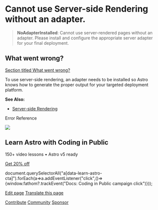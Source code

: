 Cannot use Server-side Rendering without an adapter.
====================================================

> **NoAdapterInstalled**: Cannot use server-rendered pages without an adapter. Please install and configure the appropriate server adapter for your final deployment.

What went wrong?
----------------

[Section titled What went wrong?](#what-went-wrong)

To use server-side rendering, an adapter needs to be installed so Astro knows how to generate the proper output for your targeted deployment platform.

**See Also:**

*   [Server-side Rendering](/en/guides/on-demand-rendering/)

Error Reference

![](/_astro/CodingInPublic.DpaYu7Qd_5sx41.webp)

Learn Astro with **Coding in Public**
-------------------------------------

150+ video lessons • Astro v5 ready

[Get 20% off](https://learnastro.dev?code=ASTRO_PROMO)

document.querySelectorAll("a\[data-learn-astro-cta\]").forEach(a=>a.addEventListener("click",()=>{window.fathom?.trackEvent("Docs: Coding in Public campaign click")}));

[Edit page](https://github.com/withastro/astro/blob/main/packages/astro/src/core/errors/errors-data.ts) [Translate this page](https://contribute.docs.astro.build/guides/i18n/)

[Contribute](/en/contribute/) [Community](https://astro.build/chat) [Sponsor](https://opencollective.com/astrodotbuild)